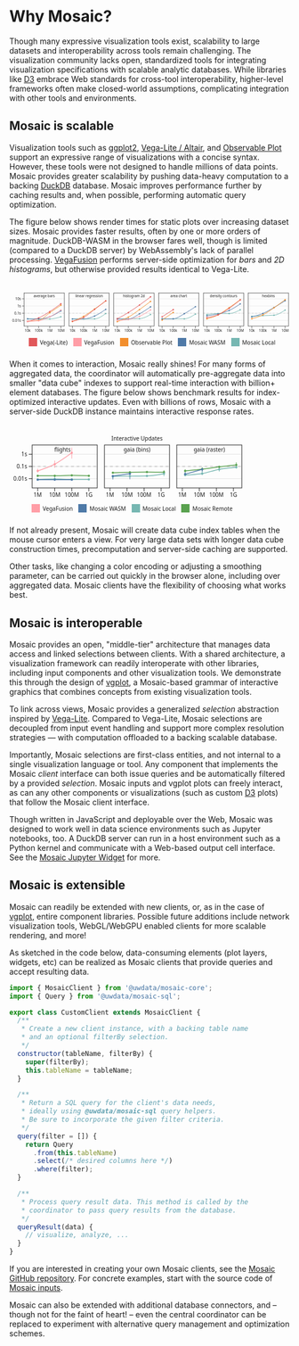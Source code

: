 <script setup>
  import { reset } from '@uwdata/vgplot';
  reset();
</script>

<style>
.plot-why {
  margin-top: 2em;
}
.plot-why text,
.plot-why tspan {
  white-space: pre;
}
.plot-why-swatches {
  font-family: system-ui, sans-serif;
  font-size: 10px;
}
.plot-why-swatch > svg {
  margin-right: 0.5em;
  overflow: visible;
}
.plot-why-swatches-wrap {
  display: flex;
  align-items: center;
  min-height: 33px;
  flex-wrap: wrap;
}
.plot-why-swatches-wrap .plot-why-swatch {
  display: inline-flex;
  align-items: center;
  margin-right: 1em;
}
</style>

# Why Mosaic?

Though many expressive visualization tools exist, scalability to large datasets and interoperability across tools remain challenging.
The visualization community lacks open, standardized tools for integrating visualization specifications with scalable analytic databases.
While libraries like [D3](https://d3js.org) embrace Web standards for cross-tool interoperability, higher-level frameworks often make closed-world assumptions, complicating integration with other tools and environments.

## Mosaic is scalable

Visualization tools such as [ggplot2](https://ggplot2.tidyverse.org/), [Vega-Lite / Altair](https://vega.github.io/vega-lite/), and [Observable Plot](https://observablehq.com/plot/) support an expressive range of visualizations with a concise syntax.
However, these tools were not designed to handle millions of data points.
Mosaic provides greater scalability by pushing data-heavy computation to a backing [DuckDB](/duckdb/) database.
Mosaic improves performance further by caching results and, when possible, performing automatic query optimization.

The figure below shows render times for static plots over increasing dataset sizes.
Mosaic provides faster results, often by one or more orders of magnitude.
DuckDB-WASM in the browser fares well, though is limited (compared to a DuckDB server) by WebAssembly's lack of parallel processing.
[VegaFusion](https://vegafusion.io/) performs server-side optimization for _bars_ and _2D histograms_, but otherwise provided results identical to Vega-Lite.

<svg xmlns="http://www.w3.org/2000/svg" class="plot-why" fill="currentColor" font-family="system-ui, sans-serif" font-size="10" text-anchor="middle" viewBox="0 0 800 115">
  <g aria-label="facet" transform="translate(2,0)">
    <g aria-label="fx-axis tick label" transform="translate(0,-9)"><text transform="translate(97.5,1)">bar</text></g>
    <g aria-label="y-grid" stroke="currentColor" stroke-opacity="0.1"><line x1="40" x2="155" y1="78.81569997924379" y2="78.81569997924379"></line><line x1="40" x2="155" y1="58.27189999308126" y2="58.27189999308126"></line><line x1="40" x2="155" y1="37.72810000691874" y2="37.72810000691874"></line><line x1="40" x2="155" y1="17.184300020756197" y2="17.184300020756197"></line></g>
    <g aria-label="y-axis tick" fill="none" stroke="currentColor"><path transform="translate(40,78.81569997924379)" d="M0,0L-6,0"></path><path transform="translate(40,58.27189999308126)" d="M0,0L-6,0"></path><path transform="translate(40,37.72810000691874)" d="M0,0L-6,0"></path><path transform="translate(40,17.184300020756197)" d="M0,0L-6,0"></path></g>
    <g aria-label="y-axis tick label" text-anchor="end" font-variant="tabular-nums" transform="translate(-9,0)"><text y="0.32em" transform="translate(40,78.81569997924379)">0.01s</text><text y="0.32em" transform="translate(40,58.27189999308126)">0.1s</text><text y="0.32em" transform="translate(40,37.72810000691874)">1s</text><text y="0.32em" transform="translate(40,17.184300020756197)">10s</text></g>
    <g aria-label="x-axis tick" fill="none" stroke="currentColor"><path transform="translate(50,95)" d="M0,0L0,6"></path><path transform="translate(81.66666666666666,95)" d="M0,0L0,6"></path><path transform="translate(113.33333333333331,95)" d="M0,0L0,6"></path><path transform="translate(145,95)" d="M0,0L0,6"></path></g>
    <g aria-label="x-axis tick label" font-variant="tabular-nums" transform="translate(0,9)"><text y="0.71em" transform="translate(50,95)">10k</text><text y="0.71em" transform="translate(81.66666666666666,95)">100k</text><text y="0.71em" transform="translate(113.33333333333331,95)">1M</text><text y="0.71em" transform="translate(145,95)">10M</text></g>
    <g aria-label="rule" stroke="currentColor" stroke-opacity="0.2" stroke-dasharray="5,5"><line x1="40" x2="155" y1="58.27189999308126" y2="58.27189999308126"></line></g>
    <g aria-label="line" clip-path="url(#plot-clip-1)"><clipPath id="plot-clip-1"><rect x="40" y="1" width="115" height="94"></rect></clipPath>
    <g fill="none" stroke-width="1.5" stroke-linejoin="round" stroke-linecap="round"><path stroke="#76b7b2" d="M50,74.402C60.556,74.429,71.111,74.457,81.667,74.484C92.222,74.511,102.778,74.567,113.333,74.567C123.889,74.567,134.444,71.481,145,68.396"></path><path stroke="#4e79a7" d="M50,74.348C60.556,74.513,71.111,74.678,81.667,74.678C92.222,74.678,102.778,72.011,113.333,68.191C123.889,64.37,134.444,58.064,145,51.757"></path><path stroke="#f28e2c" d="M50,80.919C60.556,80.524,71.111,80.13,81.667,78.552C92.222,76.974,102.778,64.013,113.333,56.803C123.889,49.593,134.444,42.442,145,35.292"></path><path stroke="#e15759" d="M50,81.809C60.556,79.078,71.111,76.348,81.667,71.64C92.222,66.932,102.778,60.301,113.333,53.561C123.889,46.822,134.444,39.012,145,31.202"></path><path stroke="#ff9da6" d="M50,81.243C60.556,80.969,71.111,80.694,81.667,79.597C92.222,78.499,102.778,73.246,113.333,68.184C123.889,63.121,134.444,56.171,145,49.222"></path></g></g>
    <g aria-label="dot" clip-path="url(#plot-clip-2)"><clipPath id="plot-clip-2"><rect x="40" y="1" width="115" height="94"></rect></clipPath><g><circle cx="50" cy="74.40199091723844" r="2" fill="#76b7b2"></circle><circle cx="81.66666666666666" cy="74.48397061580536" r="2" fill="#76b7b2"></circle><circle cx="113.33333333333331" cy="74.56671056990112" r="2" fill="#76b7b2"></circle><circle cx="145" cy="68.39627541569831" r="2" fill="#76b7b2"></circle><circle cx="50" cy="74.34775332911157" r="2" fill="#4e79a7"></circle><circle cx="113.33333333333331" cy="68.19053088839738" r="2" fill="#4e79a7"></circle><circle cx="145" cy="51.75699389789707" r="2" fill="#4e79a7"></circle><circle cx="50" cy="80.91882856670104" r="2" fill="#f28e2c"></circle><circle cx="81.66666666666666" cy="78.55197459219718" r="2" fill="#f28e2c"></circle><circle cx="113.33333333333331" cy="56.80273468676258" r="2" fill="#f28e2c"></circle><circle cx="145" cy="35.29204005097712" r="2" fill="#f28e2c"></circle><circle cx="50" cy="81.80880747104848" r="2" fill="#e15759"></circle><circle cx="81.66666666666666" cy="71.64021230576313" r="2" fill="#e15759"></circle><circle cx="113.33333333333331" cy="53.56125197604203" r="2" fill="#e15759"></circle><circle cx="145" cy="31.20245350048731" r="2" fill="#e15759"></circle><circle cx="50" cy="81.24289127665826" r="2" fill="#ff9da6"></circle><circle cx="81.66666666666666" cy="79.59666516533738" r="2" fill="#ff9da6"></circle><circle cx="113.33333333333331" cy="68.18370866624217" r="2" fill="#ff9da6"></circle><circle cx="145" cy="49.22166513883117" r="2" fill="#ff9da6"></circle><circle cx="81.66666666666666" cy="74.67823775279466" r="2" fill="#4e79a7"></circle></g></g>
    <g aria-label="text" transform="translate(0,5)"><text y="0.71em" transform="translate(97.5,1)">average bars</text></g>
    <rect aria-label="frame" fill="none" stroke="currentColor" x="40" y="1" width="115" height="94"></rect>
  </g>
  <g aria-label="facet" transform="translate(130,0)">
    <g aria-label="fx-axis tick label" transform="translate(0,-9)"><text transform="translate(97.5,1)">regression</text></g>
    <g aria-label="y-grid" stroke="currentColor" stroke-opacity="0.1"><line x1="40" x2="155" y1="78.81569997924379" y2="78.81569997924379"></line><line x1="40" x2="155" y1="58.27189999308126" y2="58.27189999308126"></line><line x1="40" x2="155" y1="37.72810000691874" y2="37.72810000691874"></line><line x1="40" x2="155" y1="17.184300020756197" y2="17.184300020756197"></line></g>
    <g aria-label="x-axis tick" fill="none" stroke="currentColor"><path transform="translate(50,95)" d="M0,0L0,6"></path><path transform="translate(81.66666666666666,95)" d="M0,0L0,6"></path><path transform="translate(113.33333333333331,95)" d="M0,0L0,6"></path><path transform="translate(145,95)" d="M0,0L0,6"></path></g>
    <g aria-label="x-axis tick label" font-variant="tabular-nums" transform="translate(0,9)"><text y="0.71em" transform="translate(50,95)">10k</text><text y="0.71em" transform="translate(81.66666666666666,95)">100k</text><text y="0.71em" transform="translate(113.33333333333331,95)">1M</text><text y="0.71em" transform="translate(145,95)">10M</text></g>
    <g aria-label="rule" stroke="currentColor" stroke-opacity="0.2" stroke-dasharray="5,5"><line x1="40" x2="155" y1="58.27189999308126" y2="58.27189999308126"></line></g>
    <g aria-label="line" clip-path="url(#plot-clip-3)"><clipPath id="plot-clip-3"><rect x="40" y="1" width="115" height="94"></rect></clipPath>
    <g fill="none" stroke-width="1.5" stroke-linejoin="round" stroke-linecap="round"><path stroke="#76b7b2" d="M50,74.539C60.556,74.609,71.111,74.678,81.667,74.678C92.222,74.678,102.778,74.577,113.333,74.375C123.889,74.173,134.444,66.643,145,59.113"></path><path stroke="#4e79a7" d="M50,74.457C60.556,74.526,71.111,74.594,81.667,74.594C92.222,74.594,102.778,70.734,113.333,66.173C123.889,61.612,134.444,54.42,145,47.228"></path><path stroke="#f28e2c" d="M50,81.685C60.556,77.336,71.111,72.987,81.667,67.059C92.222,61.131,102.778,53.385,113.333,46.118C123.889,38.851,134.444,31.154,145,23.457"></path><path stroke="#e15759" d="M50,81.032C60.556,78.666,71.111,76.3,81.667,70.658C92.222,65.017,102.778,55.128,113.333,47.184C123.889,39.24,134.444,31.117,145,22.994"></path></g></g>
    <g aria-label="dot" clip-path="url(#plot-clip-4)"><clipPath id="plot-clip-4"><rect x="40" y="1" width="115" height="94"></rect></clipPath><g><circle cx="50" cy="74.53904520902323" r="2" fill="#76b7b2"></circle><circle cx="113.33333333333331" cy="74.37483092531761" r="2" fill="#76b7b2"></circle><circle cx="145" cy="59.11334543694842" r="2" fill="#76b7b2"></circle><circle cx="50" cy="74.45656030092634" r="2" fill="#4e79a7"></circle><circle cx="81.66666666666666" cy="74.5944619487965" r="2" fill="#4e79a7"></circle><circle cx="113.33333333333331" cy="66.17255337156944" r="2" fill="#4e79a7"></circle><circle cx="145" cy="47.22822578117591" r="2" fill="#4e79a7"></circle><circle cx="50" cy="81.68488803791806" r="2" fill="#f28e2c"></circle><circle cx="81.66666666666666" cy="67.05867622681409" r="2" fill="#f28e2c"></circle><circle cx="113.33333333333331" cy="46.117755716421016" r="2" fill="#f28e2c"></circle><circle cx="145" cy="23.457188334480247" r="2" fill="#f28e2c"></circle><circle cx="50" cy="81.03248686536216" r="2" fill="#e15759"></circle><circle cx="81.66666666666666" cy="70.65836202474505" r="2" fill="#e15759"></circle><circle cx="113.33333333333331" cy="47.184344600253056" r="2" fill="#e15759"></circle><circle cx="145" cy="22.994082985116805" r="2" fill="#e15759"></circle><circle cx="81.66666666666666" cy="74.67823775279466" r="2" fill="#76b7b2"></circle></g></g>
    <g aria-label="text" transform="translate(0,5)"><text y="0.71em" transform="translate(97.5,1)">linear regression</text></g>
    <rect aria-label="frame" fill="none" stroke="currentColor" x="40" y="1" width="115" height="94"></rect>
  </g>
    <g aria-label="facet" transform="translate(258,0)">
    <g aria-label="fx-axis tick label" transform="translate(0,-9)"><text transform="translate(97.5,1)">histogram</text></g>
    <g aria-label="y-grid" stroke="currentColor" stroke-opacity="0.1"><line x1="40" x2="155" y1="78.81569997924379" y2="78.81569997924379"></line><line x1="40" x2="155" y1="58.27189999308126" y2="58.27189999308126"></line><line x1="40" x2="155" y1="37.72810000691874" y2="37.72810000691874"></line><line x1="40" x2="155" y1="17.184300020756197" y2="17.184300020756197"></line></g>
    <g aria-label="x-axis tick" fill="none" stroke="currentColor"><path transform="translate(50,95)" d="M0,0L0,6"></path><path transform="translate(81.66666666666666,95)" d="M0,0L0,6"></path><path transform="translate(113.33333333333331,95)" d="M0,0L0,6"></path><path transform="translate(145,95)" d="M0,0L0,6"></path></g>
    <g aria-label="x-axis tick label" font-variant="tabular-nums" transform="translate(0,9)"><text y="0.71em" transform="translate(50,95)">10k</text><text y="0.71em" transform="translate(81.66666666666666,95)">100k</text><text y="0.71em" transform="translate(113.33333333333331,95)">1M</text><text y="0.71em" transform="translate(145,95)">10M</text></g>
    <g aria-label="rule" stroke="currentColor" stroke-opacity="0.2" stroke-dasharray="5,5"><line x1="40" x2="155" y1="58.27189999308126" y2="58.27189999308126"></line></g>
    <g aria-label="line" clip-path="url(#plot-clip-5)"><clipPath id="plot-clip-5"><rect x="40" y="1" width="115" height="94"></rect></clipPath>
    <g fill="none" stroke-width="1.5" stroke-linejoin="round" stroke-linecap="round"><path stroke="#76b7b2" d="M50,73.951C60.556,74.204,71.111,74.457,81.667,74.457C92.222,74.457,102.778,74.237,113.333,73.797C123.889,73.358,134.444,67.665,145,61.972"></path><path stroke="#4e79a7" d="M50,74.706C60.556,74.706,71.111,74.706,81.667,74.706C92.222,74.706,102.778,65.777,113.333,60.032C123.889,54.286,134.444,47.259,145,40.231"></path><path stroke="#f28e2c" d="M50,81.998C60.556,78.51,71.111,75.023,81.667,69.347C92.222,63.671,102.778,55.39,113.333,47.943C123.889,40.496,134.444,32.582,145,24.667"></path><path stroke="#e15759" d="M50,73.977C60.556,68.407,71.111,62.838,81.667,56.335C92.222,49.832,102.778,42.412,113.333,34.959C123.889,27.506,134.444,19.562,145,11.618"></path><path stroke="#ff9da6" d="M50,78.441C60.556,78.039,71.111,77.637,81.667,76.03C92.222,74.422,102.778,71.513,113.333,67.002C123.889,62.491,134.444,55.727,145,48.963"></path></g></g>
    <g aria-label="dot" clip-path="url(#plot-clip-6)"><clipPath id="plot-clip-6"><rect x="40" y="1" width="115" height="94"></rect></clipPath><g><circle cx="50" cy="73.95115208207572" r="2" fill="#76b7b2"></circle><circle cx="81.66666666666666" cy="74.45656023567527" r="2" fill="#76b7b2"></circle><circle cx="113.33333333333331" cy="73.79731966223473" r="2" fill="#76b7b2"></circle><circle cx="145" cy="61.97239670939086" r="2" fill="#76b7b2"></circle><circle cx="50" cy="74.70633872236363" r="2" fill="#4e79a7"></circle><circle cx="81.66666666666666" cy="74.70633872236363" r="2" fill="#4e79a7"></circle><circle cx="113.33333333333331" cy="60.03161704455208" r="2" fill="#4e79a7"></circle><circle cx="145" cy="40.23139832533656" r="2" fill="#4e79a7"></circle><circle cx="50" cy="81.99797486265545" r="2" fill="#f28e2c"></circle><circle cx="81.66666666666666" cy="69.34710687255874" r="2" fill="#f28e2c"></circle><circle cx="113.33333333333331" cy="47.94312629090173" r="2" fill="#f28e2c"></circle><circle cx="145" cy="24.667171273428323" r="2" fill="#f28e2c"></circle><circle cx="50" cy="73.9770506501889" r="2" fill="#e15759"></circle><circle cx="81.66666666666666" cy="56.334693665369656" r="2" fill="#e15759"></circle><circle cx="113.33333333333331" cy="34.95882760842503" r="2" fill="#e15759"></circle><circle cx="145" cy="11.618004403333714" r="2" fill="#e15759"></circle><circle cx="50" cy="78.44110462189926" r="2" fill="#ff9da6"></circle><circle cx="113.33333333333331" cy="67.0023499372637" r="2" fill="#ff9da6"></circle><circle cx="145" cy="48.96294322718538" r="2" fill="#ff9da6"></circle><circle cx="81.66666666666666" cy="76.02969482219238" r="2" fill="#ff9da6"></circle></g></g>
    <g aria-label="text" transform="translate(0,5)"><text y="0.71em" transform="translate(97.5,1)">histogram 2d</text></g>
    <rect aria-label="frame" fill="none" stroke="currentColor" x="40" y="1" width="115" height="94"></rect>
  </g>
  <g aria-label="facet" transform="translate(386,0)">
    <g aria-label="fx-axis tick label" transform="translate(0,-9)"><text transform="translate(97.5,1)">area</text></g>
    <g aria-label="y-grid" stroke="currentColor" stroke-opacity="0.1"><line x1="40" x2="155" y1="78.81569997924379" y2="78.81569997924379"></line><line x1="40" x2="155" y1="58.27189999308126" y2="58.27189999308126"></line><line x1="40" x2="155" y1="37.72810000691874" y2="37.72810000691874"></line><line x1="40" x2="155" y1="17.184300020756197" y2="17.184300020756197"></line></g>
    <g aria-label="x-axis tick" fill="none" stroke="currentColor"><path transform="translate(50,95)" d="M0,0L0,6"></path><path transform="translate(81.66666666666666,95)" d="M0,0L0,6"></path><path transform="translate(113.33333333333331,95)" d="M0,0L0,6"></path><path transform="translate(145,95)" d="M0,0L0,6"></path></g>
    <g aria-label="x-axis tick label" font-variant="tabular-nums" transform="translate(0,9)"><text y="0.71em" transform="translate(50,95)">10k</text><text y="0.71em" transform="translate(81.66666666666666,95)">100k</text><text y="0.71em" transform="translate(113.33333333333331,95)">1M</text><text y="0.71em" transform="translate(145,95)">10M</text></g>
    <g aria-label="rule" stroke="currentColor" stroke-opacity="0.2" stroke-dasharray="5,5"><line x1="40" x2="155" y1="58.27189999308126" y2="58.27189999308126"></line></g>
    <g aria-label="line" clip-path="url(#plot-clip-7)"><clipPath id="plot-clip-7"><rect x="40" y="1" width="115" height="94"></rect></clipPath>
    <g fill="none" stroke-width="1.5" stroke-linejoin="round" stroke-linecap="round"><path stroke="#76b7b2" d="M50,73.721C60.556,73.981,71.111,74.24,81.667,74.24C92.222,74.24,102.778,74.196,113.333,74.108C123.889,74.019,134.444,67.349,145,60.679"></path><path stroke="#4e79a7" d="M50,74.622C60.556,74.559,71.111,74.495,81.667,74.24C92.222,73.986,102.778,65.315,113.333,59.576C123.889,53.838,134.444,46.824,145,39.81"></path><path stroke="#f28e2c" d="M50,77.647L81.667,55.849"></path><path stroke="#e15759" d="M50,68.424L81.667,48.107"></path></g></g>
    <g aria-label="dot" clip-path="url(#plot-clip-8)"><clipPath id="plot-clip-8"><rect x="40" y="1" width="115" height="94"></rect></clipPath><g><circle cx="50" cy="73.72138676915544" r="2" fill="#76b7b2"></circle><circle cx="81.66666666666666" cy="74.24025731688864" r="2" fill="#76b7b2"></circle><circle cx="113.33333333333331" cy="74.10768345366702" r="2" fill="#76b7b2"></circle><circle cx="145" cy="60.67944761108077" r="2" fill="#76b7b2"></circle><circle cx="50" cy="74.62229988238151" r="2" fill="#4e79a7"></circle><circle cx="81.66666666666666" cy="74.2402573805768" r="2" fill="#4e79a7"></circle><circle cx="113.33333333333331" cy="59.576148971926905" r="2" fill="#4e79a7"></circle><circle cx="50" cy="77.64665806715571" r="2" fill="#f28e2c"></circle><circle cx="81.66666666666666" cy="55.84909087118312" r="2" fill="#f28e2c"></circle><circle cx="50" cy="68.42407003761036" r="2" fill="#e15759"></circle><circle cx="81.66666666666666" cy="48.10722776682555" r="2" fill="#e15759"></circle><circle cx="145" cy="39.80979621396995" r="2" fill="#4e79a7"></circle></g></g>
    <g aria-label="text" transform="translate(0,5)"><text y="0.71em" transform="translate(97.5,1)">area chart</text></g>
    <rect aria-label="frame" fill="none" stroke="currentColor" x="40" y="1" width="115" height="94"></rect>
  </g>
  <g aria-label="facet" transform="translate(514,0)">
    <g aria-label="fx-axis tick label" transform="translate(0,-9)"><text transform="translate(97.5,1)">density</text></g>
    <g aria-label="y-grid" stroke="currentColor" stroke-opacity="0.1"><line x1="40" x2="155" y1="78.81569997924379" y2="78.81569997924379"></line><line x1="40" x2="155" y1="58.27189999308126" y2="58.27189999308126"></line><line x1="40" x2="155" y1="37.72810000691874" y2="37.72810000691874"></line><line x1="40" x2="155" y1="17.184300020756197" y2="17.184300020756197"></line></g>
    <g aria-label="x-axis tick" fill="none" stroke="currentColor"><path transform="translate(50,95)" d="M0,0L0,6"></path><path transform="translate(81.66666666666666,95)" d="M0,0L0,6"></path><path transform="translate(113.33333333333331,95)" d="M0,0L0,6"></path><path transform="translate(145,95)" d="M0,0L0,6"></path></g>
    <g aria-label="x-axis tick label" font-variant="tabular-nums" transform="translate(0,9)"><text y="0.71em" transform="translate(50,95)">10k</text><text y="0.71em" transform="translate(81.66666666666666,95)">100k</text><text y="0.71em" transform="translate(113.33333333333331,95)">1M</text><text y="0.71em" transform="translate(145,95)">10M</text></g>
    <g aria-label="rule" stroke="currentColor" stroke-opacity="0.2" stroke-dasharray="5,5"><line x1="40" x2="155" y1="58.27189999308126" y2="58.27189999308126"></line></g>
    <g aria-label="line" clip-path="url(#plot-clip-9)"><clipPath id="plot-clip-9"><rect x="40" y="1" width="115" height="94"></rect></clipPath>
    <g fill="none" stroke-width="1.5" stroke-linejoin="round" stroke-linecap="round"><path stroke="#76b7b2" d="M50,61.972C60.556,60.535,71.111,59.099,81.667,59.079C92.222,59.06,102.778,59.069,113.333,59.05C123.889,59.03,134.444,53.8,145,48.569"></path><path stroke="#4e79a7" d="M50,65.406C60.556,64.088,71.111,62.771,81.667,60.263C92.222,57.755,102.778,55.113,113.333,50.359C123.889,45.606,134.444,38.673,145,31.741"></path><path stroke="#f28e2c" d="M50,74.134C60.556,71.178,71.111,68.223,81.667,62.927C92.222,57.631,102.778,49.544,113.333,42.358C123.889,35.172,134.444,27.491,145,19.81"></path><path stroke="#e15759" d="M50,70.569C60.556,68.862,71.111,67.154,81.667,62.785C92.222,58.416,102.778,51.435,113.333,44.357C123.889,37.279,134.444,28.798,145,20.318"></path></g></g>
    <g aria-label="dot" clip-path="url(#plot-clip-10)"><clipPath id="plot-clip-10"><rect x="40" y="1" width="115" height="94"></rect></clipPath><g><circle cx="50" cy="61.97239670939086" r="2" fill="#76b7b2"></circle><circle cx="81.66666666666666" cy="59.07909565185112" r="2" fill="#76b7b2"></circle><circle cx="113.33333333333331" cy="59.0498429663067" r="2" fill="#76b7b2"></circle><circle cx="145" cy="48.56870279195148" r="2" fill="#76b7b2"></circle><circle cx="50" cy="65.40615167236552" r="2" fill="#4e79a7"></circle><circle cx="81.66666666666666" cy="60.26279991697519" r="2" fill="#4e79a7"></circle><circle cx="113.33333333333331" cy="50.35926563287021" r="2" fill="#4e79a7"></circle><circle cx="145" cy="31.741136348951372" r="2" fill="#4e79a7"></circle><circle cx="50" cy="74.13404111274168" r="2" fill="#f28e2c"></circle><circle cx="81.66666666666666" cy="62.926699331224206" r="2" fill="#f28e2c"></circle><circle cx="113.33333333333331" cy="42.35812938853001" r="2" fill="#f28e2c"></circle><circle cx="145" cy="19.80967808790197" r="2" fill="#f28e2c"></circle><circle cx="50" cy="70.5694075804139" r="2" fill="#e15759"></circle><circle cx="81.66666666666666" cy="62.78501719995191" r="2" fill="#e15759"></circle><circle cx="113.33333333333331" cy="44.356903206537254" r="2" fill="#e15759"></circle><circle cx="145" cy="20.317828176318848" r="2" fill="#e15759"></circle></g></g>
    <g aria-label="text" transform="translate(0,5)"><text y="0.71em" transform="translate(97.5,1)">density contours</text></g>
    <rect aria-label="frame" fill="none" stroke="currentColor" x="40" y="1" width="115" height="94"></rect>
  </g>
  <g aria-label="facet" transform="translate(642,0)">
    <g aria-label="fx-axis tick label" transform="translate(0,-9)"><text transform="translate(97.5,1)">hexbin</text></g>
    <g aria-label="y-grid" stroke="currentColor" stroke-opacity="0.1"><line x1="40" x2="155" y1="78.81569997924379" y2="78.81569997924379"></line><line x1="40" x2="155" y1="58.27189999308126" y2="58.27189999308126"></line><line x1="40" x2="155" y1="37.72810000691874" y2="37.72810000691874"></line><line x1="40" x2="155" y1="17.184300020756197" y2="17.184300020756197"></line></g>
    <g aria-label="x-axis tick" fill="none" stroke="currentColor"><path transform="translate(50,95)" d="M0,0L0,6"></path><path transform="translate(81.66666666666666,95)" d="M0,0L0,6"></path><path transform="translate(113.33333333333331,95)" d="M0,0L0,6"></path><path transform="translate(145,95)" d="M0,0L0,6"></path></g>
    <g aria-label="x-axis tick label" font-variant="tabular-nums" transform="translate(0,9)"><text y="0.71em" transform="translate(50,95)">10k</text><text y="0.71em" transform="translate(81.66666666666666,95)">100k</text><text y="0.71em" transform="translate(113.33333333333331,95)">1M</text><text y="0.71em" transform="translate(145,95)">10M</text></g>
    <g aria-label="rule" stroke="currentColor" stroke-opacity="0.2" stroke-dasharray="5,5"><line x1="40" x2="155" y1="58.27189999308126" y2="58.27189999308126"></line></g>
    <g aria-label="line" clip-path="url(#plot-clip-11)"><clipPath id="plot-clip-11"><rect x="40" y="1" width="115" height="94"></rect></clipPath>
    <g fill="none" stroke-width="1.5" stroke-linejoin="round" stroke-linecap="round"><path stroke="#76b7b2" d="M50,66.905C60.556,66.25,71.111,65.595,81.667,65.075C92.222,64.555,102.778,64.645,113.333,63.786C123.889,62.927,134.444,56.149,145,49.372"></path><path stroke="#4e79a7" d="M50,68.65C60.556,65.985,71.111,63.32,81.667,58.876C92.222,54.432,102.778,48.026,113.333,41.985C123.889,35.943,134.444,29.285,145,22.628"></path><path stroke="#f28e2c" d="M50,73.747C60.556,70.864,71.111,67.981,81.667,62.8C92.222,57.618,102.778,49.81,113.333,42.658C123.889,35.507,134.444,27.698,145,19.89"></path></g></g>
    <g aria-label="dot" clip-path="url(#plot-clip-12)"><clipPath id="plot-clip-12"><rect x="40" y="1" width="115" height="94"></rect></clipPath><g><circle cx="50" cy="66.90474173509011" r="2" fill="#76b7b2"></circle><circle cx="81.66666666666666" cy="65.07494550518125" r="2" fill="#76b7b2"></circle><circle cx="113.33333333333331" cy="63.78608671907035" r="2" fill="#76b7b2"></circle><circle cx="145" cy="49.37212843918089" r="2" fill="#76b7b2"></circle><circle cx="50" cy="68.64960011069975" r="2" fill="#4e79a7"></circle><circle cx="81.66666666666666" cy="58.87631285306755" r="2" fill="#4e79a7"></circle><circle cx="113.33333333333331" cy="41.98453353839824" r="2" fill="#4e79a7"></circle><circle cx="145" cy="22.627673435090056" r="2" fill="#4e79a7"></circle><circle cx="50" cy="73.7466260270855" r="2" fill="#f28e2c"></circle><circle cx="81.66666666666666" cy="62.79982558586188" r="2" fill="#f28e2c"></circle><circle cx="113.33333333333331" cy="42.65845598595953" r="2" fill="#f28e2c"></circle><circle cx="145" cy="19.88996840980413" r="2" fill="#f28e2c"></circle></g></g>
    <g aria-label="text" transform="translate(0,5)"><text y="0.71em" transform="translate(97.5,1)">hexbins</text></g>
    <rect aria-label="frame" fill="none" stroke="currentColor" x="40" y="1" width="115" height="94"></rect>
  </g>
</svg>
<div style="display: flex; flex-flow: row nowrap; justify-content: flex-start; align-items: flex-start;"><span style="display: inline-block; width: 35px;"></span><div class="legend"><div class="plot-why-swatches plot-why-swatches-wrap"><span class="plot-why-swatch"><svg width="15" height="15" fill="#e15759"><rect width="100%" height="100%"></rect></svg>Vega(-Lite)</span><span class="plot-why-swatch"><svg width="15" height="15" fill="#ff9da6"><rect width="100%" height="100%"></rect></svg>VegaFusion</span><span class="plot-why-swatch"><svg width="15" height="15" fill="#f28e2c"><rect width="100%" height="100%"></rect></svg>Observable Plot</span><span class="plot-why-swatch"><svg width="15" height="15" fill="#4e79a7"><rect width="100%" height="100%"></rect></svg>Mosaic WASM</span><span class="plot-why-swatch"><svg width="15" height="15" fill="#76b7b2"><rect width="100%" height="100%"></rect></svg>Mosaic Local</span></div></div></div>

When it comes to interaction, Mosaic really shines!
For many forms of aggregated data, the coordinator will automatically pre-aggregate data into smaller "data cube" indexes to support real-time interaction with billion+ element databases.
The figure below shows benchmark results for index-optimized interactive updates.
Even with billions of rows, Mosaic with a server-side DuckDB instance maintains interactive response rates.

<svg xmlns="http://www.w3.org/2000/svg" class="plot-why" fill="currentColor" font-family="system-ui, sans-serif" font-size="10" text-anchor="middle" width="420" height="115" viewBox="0 0 420 115">
  <g aria-label="facet" transform="translate(1,0)">
    <g aria-label="y-grid" stroke="currentColor" stroke-opacity="0.1"><line x1="40" x2="157" y1="78.40572092494686" y2="78.40572092494686"></line><line x1="40" x2="157" y1="56.5" y2="56.5"></line><line x1="40" x2="157" y1="34.59427907505314" y2="34.59427907505314"></line></g>
    <g aria-label="y-axis tick" fill="none" stroke="currentColor"><path transform="translate(40,78.40572092494686)" d="M0,0L-6,0"></path><path transform="translate(40,56.5)" d="M0,0L-6,0"></path><path transform="translate(40,34.59427907505314)" d="M0,0L-6,0"></path></g>
    <g aria-label="y-axis tick label" text-anchor="end" font-variant="tabular-nums" transform="translate(-9,0)"><text y="0.32em" transform="translate(40,78.40572092494686)">0.01s</text><text y="0.32em" transform="translate(40,56.5)">0.1s</text><text y="0.32em" transform="translate(40,34.59427907505314)">1s</text></g>
    <g aria-label="x-axis tick" fill="none" stroke="currentColor"><path transform="translate(50,95)" d="M0,0L0,6"></path><path transform="translate(80.63834987272958,95)" d="M0,0L0,6"></path><path transform="translate(111.27669974545915,95)" d="M0,0L0,6"></path><path transform="translate(141.9150496181887,95)" d="M0,0L0,6"></path></g>
    <g aria-label="x-axis tick label" font-variant="tabular-nums" transform="translate(0,9)"><text y="0.71em" transform="translate(50,95)">1M</text><text y="0.71em" transform="translate(80.63834987272958,95)">10M</text><text y="0.71em" transform="translate(111.27669974545915,95)">100M</text><text y="0.71em" transform="translate(141.9150496181887,95)">1G</text></g>
    <g aria-label="rule" stroke="#aaa" stroke-dasharray="5,5"><line x1="40" x2="157" y1="56.5" y2="56.5"></line></g>
    <g aria-label="line" clip-path="url(#iplot-clip-1)"><clipPath id="iplot-clip-1"><rect x="40" y="18" width="117" height="77"></rect></clipPath><g fill="none" stroke-width="1.5" stroke-linejoin="round" stroke-linecap="round"><path stroke="#76b7b2" d="M50,79.952C60.213,79.524,70.426,79.096,80.638,79.096C90.851,79.096,101.064,79.841,111.277,79.841C121.489,79.841,131.702,79.786,141.915,79.731"></path><path stroke="#59a14f" d="M50,73.302C60.213,73.302,70.426,73.302,80.638,73.302C90.851,73.302,101.064,72.553,111.277,72.553C121.489,72.553,131.702,72.9,141.915,73.246"></path><path stroke="#4e79a7" d="M50,80.178C60.213,80.178,70.426,80.178,80.638,80.178C90.851,80.178,101.064,80.178,111.277,80.178"></path><path stroke="#ff9da6" d="M50,64.452C60.213,61.119,70.426,57.786,80.638,52.38C90.851,46.974,101.064,39.496,111.277,32.018"></path></g></g>
    <g aria-label="rule"><line x1="111.27669974545915" x2="111.27669974545915" y1="80.41042253384043" y2="79.30294872931005" stroke="#76b7b2"></line><line x1="111.27669974545915" x2="111.27669974545915" y1="73.13631623639813" y2="71.6230488984892" stroke="#59a14f"></line><line x1="111.27669974545915" x2="111.27669974545915" y1="80.52860462473431" y2="79.73059537662952" stroke="#4e79a7"></line><line x1="80.63834987272958" x2="80.63834987272958" y1="79.95185024083251" y2="73.75759850697145" stroke="#76b7b2"></line><line x1="80.63834987272958" x2="80.63834987272958" y1="73.69941156100282" y2="72.65654055968022" stroke="#59a14f"></line><line x1="80.63834987272958" x2="80.63834987272958" y1="80.52860462473431" y2="79.73059524627301" stroke="#4e79a7"></line><line x1="141.9150496181887" x2="141.9150496181887" y1="80.41042253384043" y2="77.94155405292557" stroke="#76b7b2"></line><line x1="141.9150496181887" x2="141.9150496181887" y1="73.69941149185027" y2="72.55313160351476" stroke="#59a14f"></line><line x1="50" x2="50" y1="80.41042253384043" y2="79.30294872931005" stroke="#76b7b2"></line><line x1="50" x2="50" y1="73.75759843739466" y2="72.70866971657018" stroke="#59a14f"></line><line x1="50" x2="50" y1="80.52860462473431" y2="79.73059537662952" stroke="#4e79a7"></line><line x1="50" x2="50" y1="67.42965655994503" y2="60.4818928458743" stroke="#ff9da6"></line><line x1="80.63834987272958" x2="80.63834987272958" y1="58.99886576519707" y2="45.93483208559458" stroke="#ff9da6"></line><line x1="111.27669974545915" x2="111.27669974545915" y1="42.38310810585113" y2="22.75468297866056" stroke="#ff9da6"></line></g>
    <g aria-label="dot" clip-path="url(#iplot-clip-2)"><clipPath id="iplot-clip-2"><rect x="40" y="18" width="117" height="77"></rect></clipPath><g><circle cx="111.27669974545915" cy="79.8405795457826" r="2" fill="#76b7b2"></circle><circle cx="111.27669974545915" cy="72.55313160351476" r="2" fill="#59a14f"></circle><circle cx="111.27669974545915" cy="80.17837370472641" r="2" fill="#4e79a7"></circle><circle cx="80.63834987272958" cy="79.09612458513371" r="2" fill="#76b7b2"></circle><circle cx="80.63834987272958" cy="73.30177314083389" r="2" fill="#59a14f"></circle><circle cx="80.63834987272958" cy="80.17837370472641" r="2" fill="#4e79a7"></circle><circle cx="141.9150496181887" cy="79.73059537662952" r="2" fill="#76b7b2"></circle><circle cx="141.9150496181887" cy="73.24630047072948" r="2" fill="#59a14f"></circle><circle cx="50" cy="79.95185024083251" r="2" fill="#76b7b2"></circle><circle cx="50" cy="73.30177314083389" r="2" fill="#59a14f"></circle><circle cx="50" cy="80.17837370472641" r="2" fill="#4e79a7"></circle><circle cx="50" cy="64.4520154284156" r="2" fill="#ff9da6"></circle><circle cx="80.63834987272958" cy="52.37987619905716" r="2" fill="#ff9da6"></circle><circle cx="111.27669974545915" cy="32.01810733086758" r="2" fill="#ff9da6"></circle></g></g>
    <g aria-label="text" transform="translate(0,5)"><text y="0.71em" transform="translate(98.5,18)">flights   </text></g>
    <rect aria-label="frame" fill="none" stroke="currentColor" x="40" y="18" width="117" height="77"></rect>
  </g>
  <g aria-label="facet" transform="translate(131,0)">
    <g aria-label="y-grid" stroke="currentColor" stroke-opacity="0.1"><line x1="40" x2="157" y1="78.40572092494686" y2="78.40572092494686"></line><line x1="40" x2="157" y1="56.5" y2="56.5"></line><line x1="40" x2="157" y1="34.59427907505314" y2="34.59427907505314"></line></g>
    <g aria-label="x-axis tick" fill="none" stroke="currentColor"><path transform="translate(50,95)" d="M0,0L0,6"></path><path transform="translate(80.63834987272958,95)" d="M0,0L0,6"></path><path transform="translate(111.27669974545915,95)" d="M0,0L0,6"></path><path transform="translate(141.9150496181887,95)" d="M0,0L0,6"></path></g>
    <g aria-label="x-axis tick label" font-variant="tabular-nums" transform="translate(0,9)"><text y="0.71em" transform="translate(50,95)">1M</text><text y="0.71em" transform="translate(80.63834987272958,95)">10M</text><text y="0.71em" transform="translate(111.27669974545915,95)">100M</text><text y="0.71em" transform="translate(141.9150496181887,95)">1G</text></g>
    <g aria-label="rule" stroke="#aaa" stroke-dasharray="5,5"><line x1="40" x2="157" y1="56.5" y2="56.5"></line></g>
    <g aria-label="line" clip-path="url(#iplot-clip-3)"><clipPath id="iplot-clip-3"><rect x="40" y="18" width="117" height="77"></rect></clipPath><g fill="none" stroke-width="1.5" stroke-linejoin="round" stroke-linecap="round"><path stroke="#59a14f" d="M55.101,67.673C65.308,67.419,75.515,67.165,85.722,66.99C95.936,66.815,106.149,66.624,116.363,66.624C126.575,66.624,136.788,66.652,147,66.68"></path><path stroke="#76b7b2" d="M55.101,74.236C65.308,74.11,75.515,73.984,85.722,73.875C95.936,73.766,106.149,73.778,116.363,73.584C126.575,73.39,136.788,71.464,147,69.538"></path><path stroke="#4e79a7" d="M55.101,73.758L85.722,69.538"></path></g></g>
    <g aria-label="rule"><line x1="55.100731257508556" x2="55.100731257508556" y1="68.71288258786255" y2="66.96120334776107" stroke="#59a14f"></line><line x1="55.100731257508556" x2="55.100731257508556" y1="78.03259335602648" y2="73.52695606090117" stroke="#76b7b2"></line><line x1="55.100731257508556" x2="55.100731257508556" y1="79.95185024083251" y2="73.41369836781861" stroke="#4e79a7"></line><line x1="147" x2="147" y1="67.10513247298357" y2="63.26708262037291" stroke="#59a14f"></line><line x1="147" x2="147" y1="74.11439780817021" y2="64.61804990085113" stroke="#76b7b2"></line><line x1="116.36278829408977" x2="116.36278829408977" y1="67.07617192351277" y2="65.07551945923669" stroke="#59a14f"></line><line x1="116.36278829408977" x2="116.36278829408977" y1="73.99397172984575" y2="73.3017731491241" stroke="#76b7b2"></line><line x1="85.72223263812266" x2="85.72223263812266" y1="67.70366527252584" y2="66.43330986441231" stroke="#59a14f"></line><line x1="85.72223263812266" x2="85.72223263812266" y1="75.00297303071935" y2="73.47015867934753" stroke="#76b7b2"></line><line x1="85.72223263812266" x2="85.72223263812266" y1="79.51436932495386" y2="67.10513247298357" stroke="#4e79a7"></line></g>
    <g aria-label="dot" clip-path="url(#iplot-clip-4)"><clipPath id="iplot-clip-4"><rect x="40" y="18" width="117" height="77"></rect></clipPath><g><circle cx="55.100731257508556" cy="67.67282721260779" r="2" fill="#59a14f"></circle><circle cx="55.100731257508556" cy="74.23636786165723" r="2" fill="#76b7b2"></circle><circle cx="55.100731257508556" cy="73.75759848088016" r="2" fill="#4e79a7"></circle><circle cx="147" cy="66.67971731728503" r="2" fill="#59a14f"></circle><circle cx="147" cy="69.53754650821959" r="2" fill="#76b7b2"></circle><circle cx="116.36278829408977" cy="66.62440592016425" r="2" fill="#59a14f"></circle><circle cx="116.36278829408977" cy="73.58409457843375" r="2" fill="#76b7b2"></circle><circle cx="85.72223263812266" cy="66.98981549911065" r="2" fill="#59a14f"></circle><circle cx="85.72223263812266" cy="73.87505099925242" r="2" fill="#76b7b2"></circle><circle cx="85.72223263812266" cy="69.53754651101019" r="2" fill="#4e79a7"></circle></g></g>
    <g aria-label="text" transform="translate(0,5)"><text y="0.71em" transform="translate(98.5,18)">gaia (bins)</text></g>
    <rect aria-label="frame" fill="none" stroke="currentColor" x="40" y="18" width="117" height="77"></rect>
  </g>
  <g aria-label="facet" transform="translate(261,0)">
    <g aria-label="y-grid" stroke="currentColor" stroke-opacity="0.1"><line x1="40" x2="157" y1="78.40572092494686" y2="78.40572092494686"></line><line x1="40" x2="157" y1="56.5" y2="56.5"></line><line x1="40" x2="157" y1="34.59427907505314" y2="34.59427907505314"></line></g>
    <g aria-label="x-axis tick" fill="none" stroke="currentColor"><path transform="translate(50,95)" d="M0,0L0,6"></path><path transform="translate(80.63834987272958,95)" d="M0,0L0,6"></path><path transform="translate(111.27669974545915,95)" d="M0,0L0,6"></path><path transform="translate(141.9150496181887,95)" d="M0,0L0,6"></path></g>
    <g aria-label="x-axis tick label" font-variant="tabular-nums" transform="translate(0,9)"><text y="0.71em" transform="translate(50,95)">1M</text><text y="0.71em" transform="translate(80.63834987272958,95)">10M</text><text y="0.71em" transform="translate(111.27669974545915,95)">100M</text><text y="0.71em" transform="translate(141.9150496181887,95)">1G</text></g>
    <g aria-label="rule" stroke="#aaa" stroke-dasharray="5,5"><line x1="40" x2="157" y1="56.5" y2="56.5"></line></g>
    <g aria-label="line" clip-path="url(#iplot-clip-5)"><clipPath id="iplot-clip-5"><rect x="40" y="18" width="117" height="77"></rect></clipPath><g fill="none" stroke-width="1.5" stroke-linejoin="round" stroke-linecap="round"><path stroke="#59a14f" d="M55.101,64.596C65.308,63.542,75.515,62.488,85.722,61.273C95.936,60.057,106.149,58.561,116.363,57.304C126.575,56.046,136.788,54.888,147,53.73"></path><path stroke="#76b7b2" d="M55.101,72.101C65.308,71.537,75.515,70.973,85.722,69.243C95.936,67.511,106.149,63.578,116.363,61.715C126.575,59.853,136.788,58.961,147,58.069"></path><path stroke="#4e79a7" d="M55.101,70.359L85.722,61.781"></path></g></g>
    <g aria-label="rule"><line x1="55.100731257508556" x2="55.100731257508556" y1="66.96120334776107" y2="61.682280351665035" stroke="#59a14f"></line><line x1="55.100731257508556" x2="55.100731257508556" y1="73.69941154371467" y2="67.3103630353548" stroke="#76b7b2"></line><line x1="55.100731257508556" x2="55.100731257508556" y1="73.41369836781861" y2="67.07617191920387" stroke="#4e79a7"></line><line x1="147" x2="147" y1="55.96362379698904" y2="49.103338564963394" stroke="#59a14f"></line><line x1="147" x2="147" y1="60.30995683385203" y2="52.124218834309076" stroke="#76b7b2"></line><line x1="116.36278829408977" x2="116.36278829408977" y1="60.11321500316293" y2="55.627921111476134" stroke="#59a14f"></line><line x1="116.36278829408977" x2="116.36278829408977" y1="65.70514326059705" y2="59.2495662736177" stroke="#76b7b2"></line><line x1="85.72223263812266" x2="85.72223263812266" y1="64.59574383399737" y2="58.215514212705195" stroke="#59a14f"></line><line x1="85.72223263812266" x2="85.72223263812266" y1="72.19980326979567" y2="62.980796215017776" stroke="#76b7b2"></line><line x1="85.72223263812266" x2="85.72223263812266" y1="65.98459958924303" y2="59.0983546050829" stroke="#4e79a7"></line></g>
    <g aria-label="dot" clip-path="url(#iplot-clip-6)"><clipPath id="iplot-clip-6"><rect x="40" y="18" width="117" height="77"></rect></clipPath><g><circle cx="55.100731257508556" cy="64.59574383399737" r="2" fill="#59a14f"></circle><circle cx="55.100731257508556" cy="72.10121655176282" r="2" fill="#76b7b2"></circle><circle cx="55.100731257508556" cy="70.35852463395668" r="2" fill="#4e79a7"></circle><circle cx="147" cy="53.729887670651124" r="2" fill="#59a14f"></circle><circle cx="147" cy="58.068540477867444" r="2" fill="#76b7b2"></circle><circle cx="116.36278829408977" cy="57.30360017077578" r="2" fill="#59a14f"></circle><circle cx="116.36278829408977" cy="61.71514233204928" r="2" fill="#76b7b2"></circle><circle cx="85.72223263812266" cy="61.272946679285845" r="2" fill="#59a14f"></circle><circle cx="85.72223263812266" cy="69.24252957366946" r="2" fill="#76b7b2"></circle><circle cx="85.72223263812266" cy="61.78120880370053" r="2" fill="#4e79a7"></circle></g></g>
    <g aria-label="text" transform="translate(0,5)"><text y="0.71em" transform="translate(98.5,18)">gaia (raster)</text></g>
    <rect aria-label="frame" fill="none" stroke="currentColor" x="40" y="18" width="117" height="77"></rect>
  </g>
  <g aria-label="fx-axis label" transform="translate(0,-15)"><text y="0.71em" transform="translate(229.5,18)">Interactive Updates</text></g>
</svg>
<div style="display: flex; flex-flow: row nowrap; justify-content: flex-start; align-items: flex-start;"><span style="display: inline-block; width: 40px;"></span><div class="legend"><div class="plot-why-swatches plot-why-swatches-wrap"><span class="plot-why-swatch"><svg width="15" height="15" fill="#ff9da6"><rect width="100%" height="100%"></rect></svg>VegaFusion</span><span class="plot-why-swatch"><svg width="15" height="15" fill="#4e79a7"><rect width="100%" height="100%"></rect></svg>Mosaic WASM</span><span class="plot-why-swatch"><svg width="15" height="15" fill="#76b7b2"><rect width="100%" height="100%"></rect></svg>Mosaic Local</span><span class="plot-why-swatch"><svg width="15" height="15" fill="#59a14f"><rect width="100%" height="100%"></rect></svg>Mosaic Remote</span></div></div></div>

If not already present, Mosaic will create data cube index tables when the mouse cursor enters a view.
For very large data sets with longer data cube construction times, precomputation and server-side caching are supported.

Other tasks, like changing a color encoding or adjusting a smoothing parameter, can be carried out quickly in the browser alone, including over aggregated data. Mosaic clients have the flexibility of choosing what works best.

## Mosaic is interoperable

Mosaic provides an open, "middle-tier" architecture that manages data access and linked selections between clients.
With a shared architecture, a visualization framework can readily interoperate with other libraries, including input components and other visualization tools.
We demonstrate this through the design of [vgplot](/vgplot/), a Mosaic-based grammar of interactive graphics that combines concepts from existing visualization tools.

To link across views, Mosaic provides a generalized _selection_ abstraction inspired by [Vega-Lite](https://vega.github.io/vega-lite/).
Compared to Vega-Lite, Mosaic selections are decoupled from input event handling and support more complex resolution strategies &mdash; with computation offloaded to a backing scalable database.

Importantly, Mosaic selections are first-class entities, and not internal to a single visualization language or tool.
Any component that implements the Mosaic _client_ interface can both issue queries and be automatically filtered by a provided _selection_.
Mosaic inputs and vgplot plots can freely interact, as can any other components or visualizations (such as custom [D3](https://d3js.org) plots) that follow the Mosaic client interface.

Though written in JavaScript and deployable over the Web, Mosaic was designed to work well in data science environments such as Jupyter notebooks, too. A DuckDB server can run in a host environment such as a Python kernel and communicate with a Web-based output cell interface. See the [Mosaic Jupyter Widget](/jupyter/) for more.

## Mosaic is extensible

Mosaic can readily be extended with new clients, or, as in the case of [vgplot](/vgplot/), entire component libraries.
Possible future additions include network visualization tools, WebGL/WebGPU enabled clients for more scalable rendering, and more!

As sketched in the code below, data-consuming elements (plot layers, widgets, etc) can be realized as Mosaic clients that provide queries and accept resulting data.

``` js
import { MosaicClient } from '@uwdata/mosaic-core';
import { Query } from '@uwdata/mosaic-sql';

export class CustomClient extends MosaicClient {
  /**
   * Create a new client instance, with a backing table name
   * and an optional filterBy selection.
   */
  constructor(tableName, filterBy) {
    super(filterBy);
    this.tableName = tableName;
  }

  /**
   * Return a SQL query for the client's data needs,
   * ideally using @uwdata/mosaic-sql query helpers.
   * Be sure to incorporate the given filter criteria.
   */
  query(filter = []) {
    return Query
      .from(this.tableName)
      .select(/* desired columns here */)
      .where(filter);
  }

  /**
   * Process query result data. This method is called by the
   * coordinator to pass query results from the database.
   */
  queryResult(data) {
    // visualize, analyze, ...
  }
}
```

If you are interested in creating your own Mosaic clients, see the [Mosaic GitHub repository](https://github.com/uwdata/mosaic).
For concrete examples, start with the source code of [Mosaic inputs](https://github.com/uwdata/mosaic/tree/main/packages/inputs/src).

Mosaic can also be extended with additional database connectors, and &ndash; though not for the faint of heart! &ndash; even the central coordinator can be replaced to experiment with alternative query management and optimization schemes.